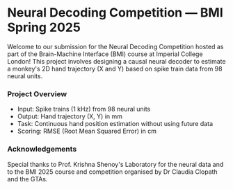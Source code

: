 # Neural Decoding Competition — BMI Spring 2025

Welcome to our submission for the Neural Decoding Competition hosted as part of the Brain-Machine Interface (BMI) course at Imperial College London!
This project involves designing a causal neural decoder to estimate a monkey's 2D hand trajectory (X and Y) based on spike train data from 98 neural units.

### Project Overview
- Input: Spike trains (1 kHz) from 98 neural units
- Output: Hand trajectory (X, Y) in mm
- Task: Continuous hand position estimation without using future data
- Scoring: RMSE (Root Mean Squared Error) in cm

### Acknowledgements
Special thanks to Prof. Krishna Shenoy's Laboratory for the neural data and to the BMI 2025 course and competition organised by Dr Claudia Clopath and the GTAs.
